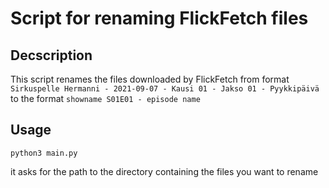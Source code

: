 # Script for renaming FlickFetch files

## Decscription

This script renames the files downloaded by FlickFetch from format
`Sirkuspelle Hermanni - 2021-09-07 - Kausi 01 - Jakso 01 - Pyykkipäivä` to the format `showname S01E01 - episode name`

## Usage

`python3 main.py`

it asks for the path to the directory containing the files you want to rename
